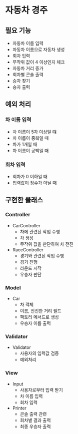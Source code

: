 # 자동차 경주

## 필요 기능

* 자동차 이름 입력
* 자동차 이름으로 자동차 생성
* 회차 입력
* 무작위 값이 4 이상인지 체크
* 자동차 거리 증가
* 회차별 콘솔 출력
* 승자 찾기
* 승자 출력

## 예외 처리

### 차 이름 입력

- 차 이름이 5자 이상일 떄
- 차 이름이 중복일 때
- 차가 1개일 때
- 차 이름이 공백일 때

### 회차 입력

- 회차가 0 이하일 때
- 입력값이 정수가 아닐 때

## 구현한 클래스

### Controller

- CarController
  - 차에 관련된 작업 수행
  - 차 생성
  - 무작위 값을 판단하여 차 전진
- RaceController
  - 경기와 관련된 작업 수행
  - 경기 진행
  - 라운드 시작
  - 우승자 판단

### Model

- Car
  - 차 객체
  - 이름, 전진한 거리 필드
  - 팩토리 메서드로 생성
  - 우승자 이름 출력

### Validator

- Validator
  - 사용자의 입력값 검증
  - 예외처리

### View

- Input
  - 사용자로부터 입력 받기
  - 차 이름 입력
  - 회차 입력
- Printer
  - 콘솔 출력 관련
  - 회차별 결과 출력
  - 최종 우승자 출력
